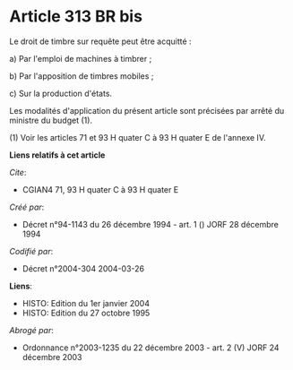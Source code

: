 # Article 313 BR bis

Le droit de timbre sur requête peut être acquitté :

a) Par l'emploi de machines à timbrer ;

b) Par l'apposition de timbres mobiles ;

c) Sur la production d'états.

Les modalités d'application du présent article sont précisées par arrêté du ministre du budget (1).

(1) Voir les articles 71 et 93 H quater C à 93 H quater E de l'annexe IV.

**Liens relatifs à cet article**

_Cite_:

  - CGIAN4 71, 93 H quater C à 93 H quater E

_Créé par_:

  - Décret n°94-1143 du 26 décembre 1994 - art. 1 () JORF 28 décembre 1994

_Codifié par_:

  - Décret n°2004-304 2004-03-26

**Liens**:

  - HISTO: Edition du 1er janvier 2004
  - HISTO: Edition du 27 octobre 1995

_Abrogé par_:

  - Ordonnance n°2003-1235 du 22 décembre 2003 - art. 2 (V) JORF 24 décembre 2003
